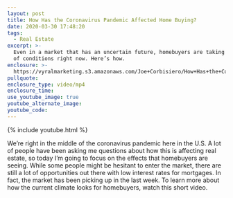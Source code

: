 ```yaml
---
layout: post
title: How Has the Coronavirus Pandemic Affected Home Buying?
date: 2020-03-30 17:48:20
tags:
  - Real Estate
excerpt: >-
  Even in a market that has an uncertain future, homebuyers are taking advantage
  of conditions right now. Here’s how.
enclosure: >-
  https://vyralmarketing.s3.amazonaws.com/Joe+Corbisiero/How+Has+the+Coronavirus+Pandemic+Affected+Home+Buying_.mp4
pullquote:
enclosure_type: video/mp4
enclosure_time:
use_youtube_image: true
youtube_alternate_image:
youtube_code:
---
```


{% include youtube.html %}

We’re right in the middle of the coronavirus pandemic here in the U.S. A lot of people have been asking me questions about how this is affecting real estate, so today I’m going to focus on the effects that homebuyers are seeing. While some people might be hesitant to enter the market, there are still a lot of opportunities out there with low interest rates for mortgages. In fact, the market has been picking up in the last week. To learn more about how the current climate looks for homebuyers, watch this short video.